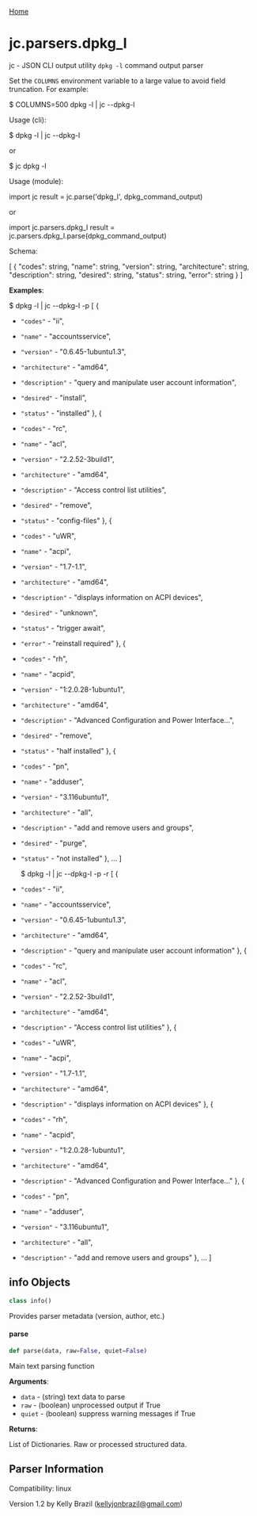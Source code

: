 [Home](https://kellyjonbrazil.github.io/jc/)
<a id="jc.parsers.dpkg_l"></a>

# jc.parsers.dpkg\_l

jc - JSON CLI output utility `dpkg -l` command output parser

Set the `COLUMNS` environment variable to a large value to avoid field
truncation. For example:

$ COLUMNS=500 dpkg -l | jc --dpkg-l

Usage (cli):

$ dpkg -l | jc --dpkg-l

or

$ jc dpkg -l

Usage (module):

import jc
result = jc.parse('dpkg_l', dpkg_command_output)

or

import jc.parsers.dpkg_l
result = jc.parsers.dpkg_l.parse(dpkg_command_output)

Schema:

[
{
"codes":            string,
"name":             string,
"version":          string,
"architecture":     string,
"description":      string,
"desired":          string,
"status":           string,
"error":            string
}
]

**Examples**:

  
  $ dpkg -l | jc --dpkg-l -p
  [
  {
- `"codes"` - "ii",
- `"name"` - "accountsservice",
- `"version"` - "0.6.45-1ubuntu1.3",
- `"architecture"` - "amd64",
- `"description"` - "query and manipulate user account information",
- `"desired"` - "install",
- `"status"` - "installed"
  },
  {
- `"codes"` - "rc",
- `"name"` - "acl",
- `"version"` - "2.2.52-3build1",
- `"architecture"` - "amd64",
- `"description"` - "Access control list utilities",
- `"desired"` - "remove",
- `"status"` - "config-files"
  },
  {
- `"codes"` - "uWR",
- `"name"` - "acpi",
- `"version"` - "1.7-1.1",
- `"architecture"` - "amd64",
- `"description"` - "displays information on ACPI devices",
- `"desired"` - "unknown",
- `"status"` - "trigger await",
- `"error"` - "reinstall required"
  },
  {
- `"codes"` - "rh",
- `"name"` - "acpid",
- `"version"` - "1:2.0.28-1ubuntu1",
- `"architecture"` - "amd64",
- `"description"` - "Advanced Configuration and Power Interface...",
- `"desired"` - "remove",
- `"status"` - "half installed"
  },
  {
- `"codes"` - "pn",
- `"name"` - "adduser",
- `"version"` - "3.116ubuntu1",
- `"architecture"` - "all",
- `"description"` - "add and remove users and groups",
- `"desired"` - "purge",
- `"status"` - "not installed"
  },
  ...
  ]
  
  $ dpkg -l | jc --dpkg-l -p -r
  [
  {
- `"codes"` - "ii",
- `"name"` - "accountsservice",
- `"version"` - "0.6.45-1ubuntu1.3",
- `"architecture"` - "amd64",
- `"description"` - "query and manipulate user account information"
  },
  {
- `"codes"` - "rc",
- `"name"` - "acl",
- `"version"` - "2.2.52-3build1",
- `"architecture"` - "amd64",
- `"description"` - "Access control list utilities"
  },
  {
- `"codes"` - "uWR",
- `"name"` - "acpi",
- `"version"` - "1.7-1.1",
- `"architecture"` - "amd64",
- `"description"` - "displays information on ACPI devices"
  },
  {
- `"codes"` - "rh",
- `"name"` - "acpid",
- `"version"` - "1:2.0.28-1ubuntu1",
- `"architecture"` - "amd64",
- `"description"` - "Advanced Configuration and Power Interface..."
  },
  {
- `"codes"` - "pn",
- `"name"` - "adduser",
- `"version"` - "3.116ubuntu1",
- `"architecture"` - "all",
- `"description"` - "add and remove users and groups"
  },
  ...
  ]

<a id="jc.parsers.dpkg_l.info"></a>

## info Objects

```python
class info()
```

Provides parser metadata (version, author, etc.)

<a id="jc.parsers.dpkg_l.parse"></a>

#### parse

```python
def parse(data, raw=False, quiet=False)
```

Main text parsing function

**Arguments**:

  
- `data` - (string)  text data to parse
- `raw` - (boolean) unprocessed output if True
- `quiet` - (boolean) suppress warning messages if True
  

**Returns**:

  
  List of Dictionaries. Raw or processed structured data.

## Parser Information
Compatibility:  linux

Version 1.2 by Kelly Brazil (kellyjonbrazil@gmail.com)
